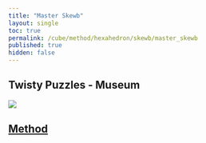 ```yaml
---
title: "Master Skewb"
layout: single
toc: true
permalink: /cube/method/hexahedron/skewb/master_skewb
published: true
hidden: false
---
```


<head>
  <base target="_blank">
</head>



## Twisty Puzzles - Museum

<a href="https://twistypuzzles.com/app/museum/museum_showitem.php?pkey=1353">
  <img src="https://twistypuzzles.com/museum/large/01353-01.jpg">
</a>



## [Method](/cube/method/hexahedron/skewb/master_skewb/method)
